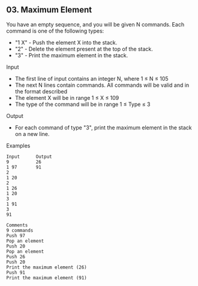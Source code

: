 ## 03. Maximum Element

You have an empty sequence, and you will be given N commands. Each command is one of the following types:
- "1 X" - Push the element X into the stack.
- "2" - Delete the element present at the top of the stack.
- "3" - Print the maximum element in the stack.

Input
- The first line of input contains an integer N, where 1 ≤ N ≤ 105
- The next N lines contain commands. All commands will be valid and in the format described
- The element X will be in range 1 ≤ X ≤ 109
- The type of the command will be in range 1 ≤ Type ≤ 3

Output
- For each command of type "3", print the maximum element in the stack on a new line.

Examples
```
Input	   Output	
9          26
1 97       91
2
1 20
2
1 26
1 20
3
1 91
3	
91
	
Comments
9 commands
Push 97
Pop an element
Push 20
Pop an element
Push 26
Push 20
Print the maximum element (26)
Push 91
Print the maximum element (91)
```
